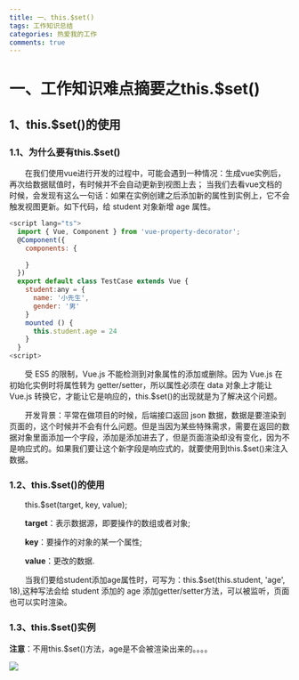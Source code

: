 ```yaml
---
title: 一、this.$set()
tags: 工作知识总结
categories: 热爱我的工作
comments: true
---
```


# 一、工作知识难点摘要之this.$set()
## 1、this.$set()的使用
### 1.1、为什么要有this.$set()
<p>&emsp;&emsp;在我们使用vue进行开发的过程中，可能会遇到一种情况：生成vue实例后，再次给数据赋值时，有时候并不会自动更新到视图上去； 当我们去看vue文档的时候，会发现有这么一句话：如果在实例创建之后添加新的属性到实例上，它不会触发视图更新。如下代码，给 student 对象新增 age 属性。</p>

```javascript
<script lang="ts">
  import { Vue, Component } from 'vue-property-decorator';
  @Component({
    components: {
      
    }
  })
  export default class TestCase extends Vue {
    student:any = {
      name: '小先生',
      gender: '男'
    }
    mounted () {
      this.student.age = 24
    }
  }
<script>
```

<p>&emsp;&emsp;受 ES5 的限制，Vue.js 不能检测到对象属性的添加或删除。因为 Vue.js 在初始化实例时将属性转为 getter/setter，所以属性必须在 data 对象上才能让 Vue.js 转换它，才能让它是响应的，this.$set()的出现就是为了解决这个问题。</p>

<p>&emsp;&emsp;开发背景：平常在做项目的时候，后端接口返回 json 数据，数据是要渲染到页面的，这个时候并不会有什么问题。但是当因为某些特殊需求，需要在返回的数据对象里面添加一个字段，添加是添加进去了，但是页面渲染却没有变化，因为不是响应式的。如果我们要让这个新字段是响应式的，就要使用到this.$set()来注入数据。</p>

### 1.2、this.$set()的使用
<p>&emsp;&emsp;this.$set(target, key, value);</p>

<p>&emsp;&emsp;<strong>target</strong>：表示数据源，即要操作的数组或者对象;</p>

<p>&emsp;&emsp;<strong>key</strong>：要操作的对象的某一个属性;</p>

<p>&emsp;&emsp;<strong>value</strong>：更改的数据.</p>

<p>&emsp;&emsp;当我们要给student添加age属性时，可写为：this.$set(this.student, 'age', 18),这种写法会给 student 添加的 age 添加getter/setter方法，可以被监听，页面也可以实时渲染。<p>

### 1.3、this.$set()实例

<p><strong>注意</strong>：不用this.$set()方法，age是不会被渲染出来的。。。。</p>

![](/images/set.gif)


